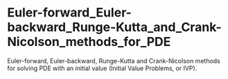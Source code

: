 # Euler-forward_Euler-backward_Runge-Kutta_and_Crank-Nicolson_methods_for_PDE
Euler-forward, Euler-backward, Runge-Kutta and Crank-Nicolson methods for solving PDE with an initial value (Initial Value Problems, or IVP).
